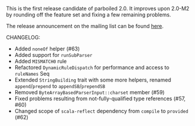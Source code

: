 This is the first release candidate of parboiled 2.0.
It improves upon 2.0-M2 by rounding off the feature set and fixing a few remaining problems.

The release announcement on the mailing list can be found
[here](https://groups.google.com/d/msg/parboiled-user/qtCJz4_KP8E/dDFiOjwsiawJ).

CHANGELOG:

- Added `noneOf` helper (#63)
- Added support for `runSubParser`
- Added `MISMATCH0` rule
- Refactored `DynamicRuleDispatch` for performance and access to `ruleNames` Seq
- Extended `StringBuilding` trait with some more helpers, renamed `append`/`prepend` to `appendSB`/`prependSB`
- Removed `ByteArrayBasedParserInput::charset` member (#59)
- Fixed problems resulting from not-fully-qualified type references (#57, #60)
- Changed scope of `scala-reflect` dependency from `compile` to `provided` (#62)
